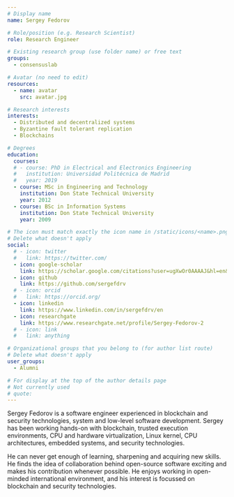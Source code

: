 ```yaml
---
# Display name
name: Sergey Fedorov

# Role/position (e.g. Research Scientist)
role: Research Engineer

# Existing research group (use folder name) or free text
groups:
  - consensuslab

# Avatar (no need to edit)
resources:
  - name: avatar
    src: avatar.jpg

# Research interests
interests:
  - Distributed and decentralized systems
  - Byzantine fault tolerant replication
  - Blockchains

# Degrees
education:
  courses:
  # - course: PhD in Electrical and Electronics Engineering
  #   institution: Universidad Politécnica de Madrid
  #   year: 2019
  - course: MSc in Engineering and Technology
    institution: Don State Technical University
    year: 2012
  - course: BSc in Information Systems
    institution: Don State Technical University
    year: 2009  

# The icon must match exactly the icon name in /static/icons/<name>.png
# Delete what doesn't apply
social:
  # - icon: twitter
  #   link: https://twitter.com/
  - icon: google-scholar
    link: https://scholar.google.com/citations?user=ugXwOr0AAAAJ&hl=en&oi=ao
  - icon: github
    link: https://github.com/sergefdrv
  # - icon: orcid
  #   link: https://orcid.org/
  - icon: linkedin
    link: https://www.linkedin.com/in/sergefdrv/en
  - icon: researchgate
    link: https://www.researchgate.net/profile/Sergey-Fedorov-2
  # - icon: link
  #   link: anything

# Organizational groups that you belong to (for author list route)
# Delete what doesn't apply
user_groups:
  - Alumni

# For display at the top of the author details page
# Not currently used
# quote:
---
```


Sergey Fedorov is a software engineer experienced in blockchain and security technologies, system and low-level software development. Sergey has been working hands-on with blockchain, trusted execution environments, CPU and hardware virtualization, Linux kernel, CPU architectures, embedded systems, and security technologies.

He can never get enough of learning, sharpening and acquiring new skills. He finds the idea of collaboration behind open-source software exciting and makes his contribution whenever possible. He enjoys working in open-minded international environment, and his interest is focussed on blockchain and security technologies.
